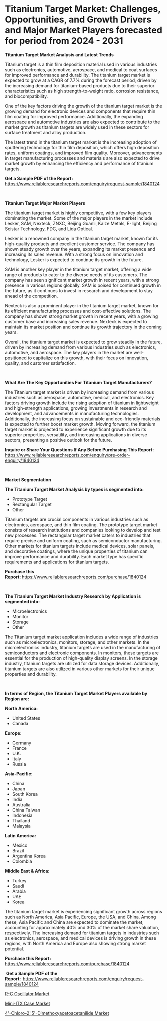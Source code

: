 <p><h1>Titanium Target Market: Challenges, Opportunities, and Growth Drivers and Major Market Players forecasted for period from 2024 - 2031</h1></p><p><strong>Titanium Target Market Analysis and Latest Trends</strong></p>
<p><p>Titanium target is a thin film deposition material used in various industries such as electronics, automotive, aerospace, and medical to coat surfaces for improved performance and durability. The titanium target market is expected to grow at a CAGR of 7.7% during the forecast period, driven by the increasing demand for titanium-based products due to their superior characteristics such as high strength-to-weight ratio, corrosion resistance, and biocompatibility.</p><p>One of the key factors driving the growth of the titanium target market is the growing demand for electronic devices and components that require thin film coating for improved performance. Additionally, the expanding aerospace and automotive industries are also expected to contribute to the market growth as titanium targets are widely used in these sectors for surface treatment and alloy production.</p><p>The latest trend in the titanium target market is the increasing adoption of sputtering technology for thin film deposition, which offers high deposition rates, uniform coatings, and improved film quality. Moreover, advancements in target manufacturing processes and materials are also expected to drive market growth by enhancing the efficiency and performance of titanium targets.</p></p>
<p><strong>Get a Sample PDF of the Report:&nbsp;</strong> <a href="https://www.reliableresearchreports.com/enquiry/request-sample/1840124">https://www.reliableresearchreports.com/enquiry/request-sample/1840124</a></p>
<p>&nbsp;</p>
<p><strong>Titanium Target Major Market Players</strong></p>
<p><p>The titanium target market is highly competitive, with a few key players dominating the market. Some of the major players in the market include Lesker, SAM, Nexteck, ZNXC, Beijing Guanli, Kaize Metals, E-light, Beijing Scistar Technology, FDC, and Lida Optical.</p><p>Lesker is a renowned company in the titanium target market, known for its high-quality products and excellent customer service. The company has shown steady growth over the years, expanding its market presence and increasing its sales revenue. With a strong focus on innovation and technology, Lesker is expected to continue its growth in the future.</p><p>SAM is another key player in the titanium target market, offering a wide range of products to cater to the diverse needs of its customers. The company has seen significant market growth in recent years, with a strong presence in various regions globally. SAM is poised for continued growth in the future, as it continues to invest in research and development to stay ahead of the competition.</p><p>Nexteck is also a prominent player in the titanium target market, known for its efficient manufacturing processes and cost-effective solutions. The company has shown strong market growth in recent years, with a growing customer base and increasing sales revenue. Nexteck is expected to maintain its market position and continue its growth trajectory in the coming years.</p><p>Overall, the titanium target market is expected to grow steadily in the future, driven by increasing demand from various industries such as electronics, automotive, and aerospace. The key players in the market are well-positioned to capitalize on this growth, with their focus on innovation, quality, and customer satisfaction.</p></p>
<p>&nbsp;</p>
<p><strong>What Are The Key Opportunities For Titanium Target Manufacturers?</strong></p>
<p><p>The Titanium target market is driven by increasing demand from various industries such as aerospace, automotive, medical, and electronics. Key factors driving growth include the rising adoption of titanium in lightweight and high-strength applications, growing investments in research and development, and advancements in manufacturing technologies. Additionally, the increasing focus on sustainable and eco-friendly materials is expected to further boost market growth. Moving forward, the titanium target market is projected to experience significant growth due to its superior properties, versatility, and increasing applications in diverse sectors, presenting a positive outlook for the future.</p></p>
<p><strong>Inquire or Share Your Questions If Any Before Purchasing This Report:</strong> <a href="https://www.reliableresearchreports.com/enquiry/pre-order-enquiry/1840124">https://www.reliableresearchreports.com/enquiry/pre-order-enquiry/1840124</a></p>
<p>&nbsp;</p>
<p><strong>Market Segmentation</strong></p>
<p><strong>The Titanium Target Market Analysis by types is segmented into:</strong></p>
<p><ul><li>Prototype Target</li><li>Rectangular Target</li><li>Other</li></ul></p>
<p><p>Titanium targets are crucial components in various industries such as electronics, aerospace, and thin film coating. The prototype target market consists of research institutions and companies looking to develop and test new processes. The rectangular target market caters to industries that require precise and uniform coating, such as semiconductor manufacturing. Other markets for titanium targets include medical devices, solar panels, and decorative coatings, where the unique properties of titanium can improve performance and durability. Each market type has specific requirements and applications for titanium targets.</p></p>
<p><strong>Purchase this Report:&nbsp;</strong><a href="https://www.reliableresearchreports.com/purchase/1840124">https://www.reliableresearchreports.com/purchase/1840124</a></p>
<p>&nbsp;</p>
<p><strong>The Titanium Target Market Industry Research by Application is segmented into:</strong></p>
<p><ul><li>Microelectronics</li><li>Monitor</li><li>Storage</li><li>Other</li></ul></p>
<p><p>The Titanium target market application includes a wide range of industries such as microelectronics, monitors, storage, and other markets. In the microelectronics industry, titanium targets are used in the manufacturing of semiconductors and electronic components. In monitors, these targets are essential for the production of high-quality display screens. In the storage industry, titanium targets are utilized for data storage devices. Additionally, titanium targets are also utilized in various other markets for their unique properties and durability.</p></p>
<p>&nbsp;</p>
<p><strong>In terms of Region, the Titanium Target Market Players available by Region are:</strong></p>
<p>
    <p> <strong> North America: </strong>
        <ul>
            <li>United States</li>
            <li>Canada</li>
        </ul>
        </p> 
    <p> <strong> Europe: </strong>
        <ul>
            <li>Germany</li>
            <li>France</li>
            <li>U.K.</li>
            <li>Italy</li>
            <li>Russia</li>
        </ul>
        </p> 
    <p> <strong> Asia-Pacific: </strong>
        <ul>
            <li>China</li>
            <li>Japan</li>
            <li>South Korea</li>
            <li>India</li>
            <li>Australia</li>
            <li>China Taiwan</li>
            <li>Indonesia</li>
            <li>Thailand</li>
            <li>Malaysia</li>
        </ul>
        </p> 
    <p> <strong> Latin America: </strong>
        <ul>
            <li>Mexico</li>
            <li>Brazil</li>
            <li>Argentina Korea</li>
            <li>Colombia</li>
        </ul>
        </p> 
    <p> <strong> Middle East & Africa: </strong>
        <ul>
            <li>Turkey</li>
            <li>Saudi</li>
            <li>Arabia</li>
            <li>UAE</li>
            <li>Korea</li>
        </ul>
    </p>
    </p>
<p><p>The titanium target market is experiencing significant growth across regions such as North America, Asia Pacific, Europe, the USA, and China. Among these, Asia Pacific and China are expected to dominate the market, accounting for approximately 40% and 30% of the market share valuation, respectively. The increasing demand for titanium targets in industries such as electronics, aerospace, and medical devices is driving growth in these regions, with North America and Europe also showing strong market potential.</p></p>
<p><strong>Purchase this Report: </strong><a href="https://www.reliableresearchreports.com/purchase/1840124">https://www.reliableresearchreports.com/purchase/1840124</a></p>
<p>&nbsp;<strong>Get a Sample PDF of the Report:&nbsp;&nbsp;</strong><a href="https://www.reliableresearchreports.com/enquiry/request-sample/1840124">https://www.reliableresearchreports.com/enquiry/request-sample/1840124</a></p>
<p><strong></strong></p>
<p><p><a href="https://view.publitas.com/reportprime-1/global-r-c-oscillator-market-by-types-applications-and-major-players-with-regional-growth-rate-analysis-and-development-situation-from-2024-to-2031/">R-C Oscillator Market</a></p><p><a href="https://view.publitas.com/reportprime-1/mini-itx-case-market-size-growth-outlook-from-2024-to-2031-projecting-at-markets-trends-analysis-by-application-regional-outlook-and-revenue/">Mini-ITX Case Market</a></p><p><a href="https://view.publitas.com/reportprime-1/4-chloro-2-5-dimethoxyacetoacetanilide-market-provides-a-comprehensive-analysis-including-a-macro-overview-of-the-market-as-well-as-micro-details-such-as-market-size-and-competitive-landscape/">4'-Chloro-2',5'-Dimethoxyacetoacetanilide Market</a></p></p>